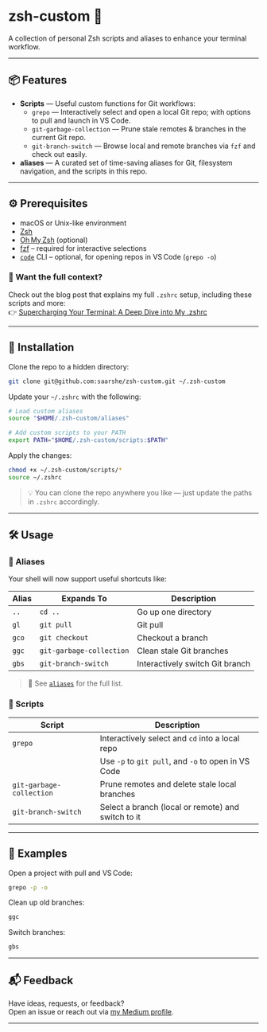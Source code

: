 # zsh-custom 🧰

A collection of personal Zsh scripts and aliases to enhance your terminal workflow.

---

## 📦 Features

- **Scripts** — Useful custom functions for Git workflows:
  - `grepo` — Interactively select and open a local Git repo; with options to pull and launch in VS Code.
  - `git-garbage-collection` — Prune stale remotes & branches in the current Git repo.
  - `git-branch-switch` — Browse local and remote branches via `fzf` and check out easily.
- **aliases** — A curated set of time-saving aliases for Git, filesystem navigation, and the scripts in this repo.

---

## ⚙️ Prerequisites

- macOS or Unix-like environment
- [Zsh](https://www.zsh.org/)
- [Oh My Zsh](https://ohmyz.sh/) (optional)
- [fzf](https://github.com/junegunn/fzf) – required for interactive selections
- [`code`](https://code.visualstudio.com/) CLI – optional, for opening repos in VS Code (`grepo -o`)

### 📖 Want the full context?
Check out the blog post that explains my full `.zshrc` setup, including these scripts and more:  
👉 [Supercharging Your Terminal: A Deep Dive into My .zshrc](https://medium.com/wix-engineering/supercharging-your-terminal-a-deep-dive-into-my-zshrc-ea57757a1d23)

---

## 🚀 Installation

Clone the repo to a hidden directory:

```bash
git clone git@github.com:saarshe/zsh-custom.git ~/.zsh-custom
```

Update your `~/.zshrc` with the following:

```zsh
# Load custom aliases
source "$HOME/.zsh-custom/aliases"

# Add custom scripts to your PATH
export PATH="$HOME/.zsh-custom/scripts:$PATH"
```

Apply the changes:

```bash
chmod +x ~/.zsh-custom/scripts/*
source ~/.zshrc
```

> 💡 You can clone the repo anywhere you like — just update the paths in `.zshrc` accordingly.

---

## 🛠 Usage

### 🔧 Aliases

Your shell will now support useful shortcuts like:

| Alias | Expands To               | Description                      |
|-------|--------------------------|----------------------------------|
| `..`  | `cd ..`                  | Go up one directory              |
| `gl`  | `git pull`               | Git pull                         |
| `gco` | `git checkout`           | Checkout a branch                |
| `ggc` | `git-garbage-collection` | Clean stale Git branches         |
| `gbs` | `git-branch-switch`      | Interactively switch Git branch  |

> 📁 See [`aliases`](aliases) for the full list.

### 📜 Scripts

| Script                   | Description                                         |
|--------------------------|-----------------------------------------------------|
| `grepo`                  | Interactively select and `cd` into a local repo     |
|                          | Use `-p` to `git pull`, and `-o` to open in VS Code |
| `git-garbage-collection` | Prune remotes and delete stale local branches       |
| `git-branch-switch`      | Select a branch (local or remote) and switch to it  |

---
## 📄 Examples

Open a project with pull and VS Code:

```bash
grepo -p -o
```

Clean up old branches:

```bash
ggc
```

Switch branches:

```bash
gbs
```
---

## 📬 Feedback

Have ideas, requests, or feedback?  
Open an issue or reach out via [my Medium profile](https://medium.com/@saarshe).

---

